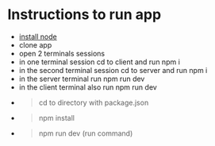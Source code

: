 # Instructions to run app
- [install node](https://nodejs.org/en/download)
- clone app 
- open 2 terminals sessions
- in one terminal session cd to client and run npm i
- in the second terminal session cd to server and run npm i
- in the server terminal run npm run dev
- in the client terminal also run npm run dev
- > cd to directory with package.json
- > npm install
- > npm run dev (run command)
